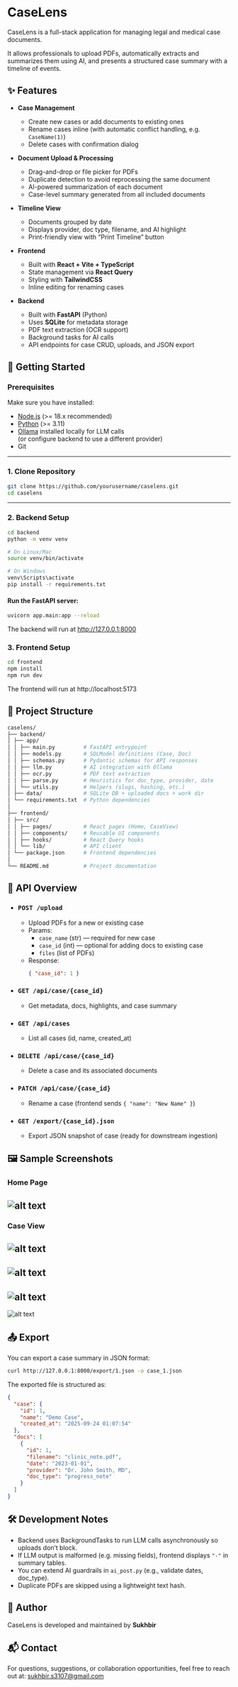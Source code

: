 # CaseLens

CaseLens is a full-stack application for managing legal and medical case documents.

It allows professionals to upload PDFs, automatically extracts and summarizes them using AI, and presents a structured case summary with a timeline of events.

## ✨ Features

- **Case Management**

  - Create new cases or add documents to existing ones
  - Rename cases inline (with automatic conflict handling, e.g. `CaseName(1)`)
  - Delete cases with confirmation dialog

- **Document Upload & Processing**

  - Drag-and-drop or file picker for PDFs
  - Duplicate detection to avoid reprocessing the same document
  - AI-powered summarization of each document
  - Case-level summary generated from all included documents

- **Timeline View**

  - Documents grouped by date
  - Displays provider, doc type, filename, and AI highlight
  - Print-friendly view with “Print Timeline” button

- **Frontend**

  - Built with **React + Vite + TypeScript**
  - State management via **React Query**
  - Styling with **TailwindCSS**
  - Inline editing for renaming cases

- **Backend**
  - Built with **FastAPI** (Python)
  - Uses **SQLite** for metadata storage
  - PDF text extraction (OCR support)
  - Background tasks for AI calls
  - API endpoints for case CRUD, uploads, and JSON export

## 🚀 Getting Started

### Prerequisites

Make sure you have installed:

- [Node.js](https://nodejs.org/) (>= 18.x recommended)
- [Python](https://www.python.org/) (>= 3.11)
- [Ollama](https://ollama.com/) installed locally for LLM calls  
  (or configure backend to use a different provider)
- Git

---

### 1. Clone Repository

```bash
git clone https://github.com/yourusername/caselens.git
cd caselens
```

---

### 2. Backend Setup

```bash
cd backend
python -m venv venv

# On Linux/Mac
source venv/bin/activate

# On Windows
venv\Scripts\activate
pip install -r requirements.txt
```

#### Run the FastAPI server:

```bash
uvicorn app.main:app --reload
```

The backend will run at http://127.0.0.1:8000

### 3. Frontend Setup

```bash
cd frontend
npm install
npm run dev
```

The frontend will run at http://localhost:5173

## 📂 Project Structure

```bash
caselens/
├── backend/
│ ├── app/
│ │ ├── main.py         # FastAPI entrypoint
│ │ ├── models.py       # SQLModel definitions (Case, Doc)
│ │ ├── schemas.py      # Pydantic schemas for API responses
│ │ ├── llm.py          # AI integration with Ollama
│ │ ├── ocr.py          # PDF text extraction
│ │ ├── parse.py        # Heuristics for doc_type, provider, date
│ │ └── utils.py        # Helpers (slugs, hashing, etc.)
│ ├── data/             # SQLite DB + uploaded docs + work dir
│ └── requirements.txt  # Python dependencies
│
├── frontend/
│ ├── src/
│ │ ├── pages/          # React pages (Home, CaseView)
│ │ ├── components/     # Reusable UI components
│ │ ├── hooks/          # React Query hooks
│ │ └── lib/            # API client
│ └── package.json      # Frontend dependencies
│
└── README.md           # Project documentation
```

## 📡 API Overview

- ### `POST /upload`

  - Upload PDFs for a new or existing case
  - Params:
    - `case_name` (str) — required for new case
    - `case_id` (int) — optional for adding docs to existing case
    - `files` (list of PDFs)
  - Response:
    ```json
    { "case_id": 1 }
    ```

- ### `GET /api/case/{case_id}`

  - Get metadata, docs, highlights, and case summary

- ### `GET /api/cases`

  - List all cases (id, name, created_at)

- ### `DELETE /api/case/{case_id}`

  - Delete a case and its associated documents

- ### `PATCH /api/case/{case_id}`

  - Rename a case (frontend sends `{ "name": "New Name" }`)

- ### `GET /export/{case_id}.json`
  - Export JSON snapshot of case (ready for downstream ingestion)

## 🖼️ Sample Screenshots

### Home Page

## ![alt text](image-4.png)

### Case View

## ![alt text](image.png)

## ![alt text](image-3.png)

## ![alt text](image-2.png)

![alt text](image-1.png)

## 📤 Export

You can export a case summary in JSON format:

```bash
curl http://127.0.0.1:8000/export/1.json -o case_1.json
```

The exported file is structured as:

```json
{
  "case": {
    "id": 1,
    "name": "Demo Case",
    "created_at": "2025-09-24 01:07:54"
  },
  "docs": [
    {
      "id": 1,
      "filename": "clinic_note.pdf",
      "date": "2023-01-01",
      "provider": "Dr. John Smith, MD",
      "doc_type": "progress_note"
    }
  ]
}
```

## 🛠️ Development Notes

- Backend uses BackgroundTasks to run LLM calls asynchronously so uploads don’t block.
- If LLM output is malformed (e.g. missing fields), frontend displays `"-"` in summary tables.
- You can extend AI guardrails in `ai_post.py` (e.g., validate dates, doc_type).
- Duplicate PDFs are skipped using a lightweight text hash.

## 👤 Author

CaseLens is developed and maintained by **Sukhbir**

## 📬 Contact

For questions, suggestions, or collaboration opportunities, feel free to reach out at: sukhbir.s3107@gmail.com
